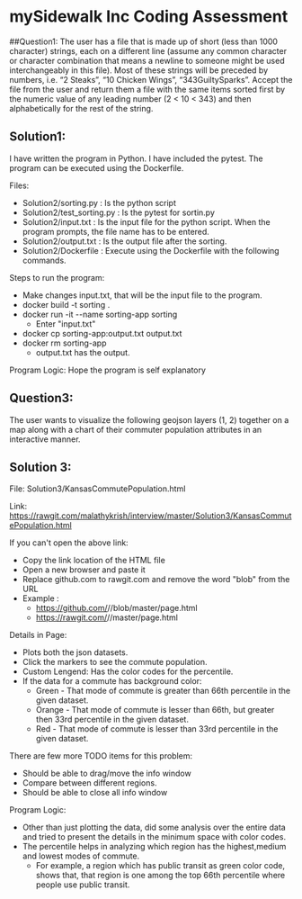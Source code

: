 # mySidewalk Inc Coding Assessment

##Question1:
The user has a file that is made up of short (less than 1000 character) strings, each on a different line (assume any common character or character combination that means a newline to someone might be used interchangeably in this file). Most of these strings will be preceded by numbers, i.e. “2 Steaks”, “10 Chicken Wings”, “343GuiltySparks”. Accept the file from the user and return them a file with the same items sorted first by the numeric value of any leading number (2 < 10 < 343) and then alphabetically for the rest of the string.

## Solution1:
I have written the program in Python. I have included the pytest. The program can be executed using the Dockerfile.

Files:
* Solution2/sorting.py : Is the python script
* Solution2/test_sorting.py : Is the pytest for sortin.py
* Solution2/input.txt : Is the input file for the python script. When the program prompts, the file name has to be entered.
* Solution2/output.txt : Is the output file after the sorting.
* Solution2/Dockerfile : Execute using the Dockerfile with the following commands.

Steps to run the program:
* Make changes input.txt, that will be the input file to the program.
* docker build -t sorting .
* docker run -it --name sorting-app sorting
  * Enter "input.txt"
* docker cp sorting-app:output.txt output.txt
* docker rm sorting-app
  * output.txt has the output.

Program Logic:
Hope the program is self explanatory

## Question3:
The user wants to visualize the following geojson layers (1, 2) together on a map along with a chart of their commuter population attributes in an interactive manner.

## Solution 3:

File:
Solution3/KansasCommutePopulation.html

Link: https://rawgit.com/malathykrish/interview/master/Solution3/KansasCommutePopulation.html

If you can't open the above link:
* Copy the link location of the HTML file
* Open a new browser and paste it
* Replace github.com to rawgit.com and remove the word "blob" from the URL
* Example :
  * https://github.com/<your user name>/<your repo>/blob/master/page.html
  * https://rawgit.com/<your user name>/<your repo>/master/page.html

Details in Page:
* Plots both the json datasets.
* Click the markers to see the commute population.
* Custom Lengend: Has the color codes for the percentile.
* If the data for a commute has background color:
  * Green - That mode of commute is greater than 66th percentile in the given dataset.
  * Orange - That mode of commute is lesser than 66th, but greater then 33rd percentile in the given dataset.
  * Red - That mode of commute is lesser than 33rd percentile in the given dataset.

There are few more TODO items for this problem:
* Should be able to drag/move the info window
* Compare between different regions.
* Should be able to close all info window

Program Logic:
* Other than just plotting the data, did some analysis over the entire data and tried to present the details in the minimum space with color codes.
* The percentile helps in analyzing which region has the highest,medium and lowest modes of commute.
  * For example, a region which has public transit as green color code, shows that, that region is one among the top 66th percentile where people use public transit.
